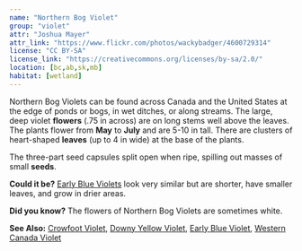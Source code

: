 ```yaml
---
name: "Northern Bog Violet"
group: "violet"
attr: "Joshua Mayer"
attr_link: "https://www.flickr.com/photos/wackybadger/4600729314"
license: "CC BY-SA"
license_link: "https://creativecommons.org/licenses/by-sa/2.0/"
location: [bc,ab,sk,mb]
habitat: [wetland]
---
```

Northern Bog Violets can be found across Canada and the United States at the edge of ponds or bogs, in wet ditches, or along streams. The large, deep violet **flowers** (.75 in across) are on long stems well above the leaves. The plants flower from **May** to **July** and are 5-10 in tall. There are clusters of heart-shaped **leaves** (up to 4 in wide) at the base of the plants.

The three-part seed capsules split open when ripe, spilling out masses of small **seeds**.

**Could it be?** [Early Blue Violets](/plants/earlyvio/) look very similar but are shorter, have smaller leaves, and grow in drier areas.

**Did you know?** The flowers of Northern Bog Violets are sometimes white.

<!-- generated, do not edit -->
**See Also:**
[Crowfoot Violet](/plants/crowvio/),
[Downy Yellow Violet](/plants/downvio/),
[Early Blue Violet](/plants/earlyvio/),
[Western Canada Violet](/plants/westcanvio/)

